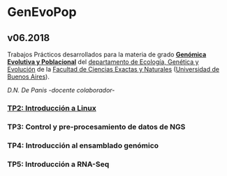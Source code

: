 # GenEvoPop
## v06.2018

Trabajos Prácticos desarrollados para la materia de grado [**Genómica Evolutiva y Poblacional**](https://www.genevopop.net/grado.html) del [departamento de Ecología, Genética y Evolución](https://www.ege.fcen.uba.ar) de la [Facultad de Ciencias Exactas y Naturales](https://exactas.uba.ar/) ([Universidad de Buenos Aires](https://www.uba.ar)).

_D.N. De Panis -docente colaborador-_

### [TP2: Introducción a Linux](https://github.com/lunfardista/GenEvoPop/blob/master/TP3/README.md)
### TP3: Control y pre-procesamiento de datos de NGS
### TP4: Introducción al ensamblado genómico
### TP5: Introducción a RNA-Seq
